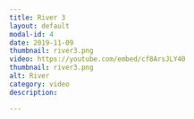 ```yaml
---
title: River 3
layout: default
modal-id: 4
date: 2019-11-09
thumbnail: river3.png
video: https://youtube.com/embed/cf8ArsJLY40
thumbnail: river3.png
alt: River
category: video
description: 

---
```


